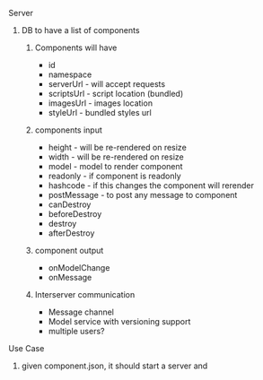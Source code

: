Server

1. DB to have a list of components
    1. Components will have 
        - id
        - namespace
        - serverUrl - will accept requests
        - scriptsUrl - script location (bundled)
        - imagesUrl - images location
        - styleUrl - bundled styles url
    2. components input
        - height - will be re-rendered on resize
        - width - will be re-rendered on resize
        - model - model to render component
        - readonly - if component is readonly
        - hashcode - if this changes the component will rerender 
        - postMessage - to post any message to component
        - canDestroy
        - beforeDestroy
        - destroy
        - afterDestroy

    3. component output
        - onModelChange
        - onMessage

    4. Interserver communication
        - Message channel
        - Model service with versioning support
        - multiple users?


Use Case
1. given component.json, it should start a server and